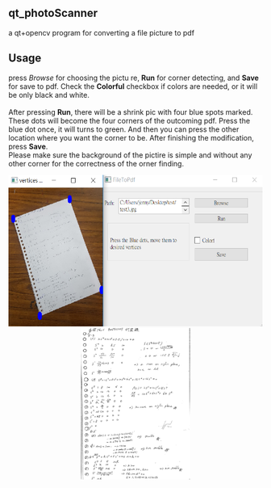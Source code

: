 ## qt_photoScanner
a qt+opencv program for converting a file picture to pdf 

## Usage
press *Browse* for choosing the pictu re, **Run** for corner detecting, and **Save** for save to pdf. 
Check the **Colorful** checkbox if colors are needed, or it will be only black and white.<br>
<br>
After pressing **Run**, there will be a shrink pic with four blue spots marked. These dots will become the four corners of the outcoming pdf.
Press the blue dot once, it will turns to green. And then you can press the other location where you want the corner to be. After finishing
the modification, press **Save**.
<br>
Please make sure the background of the pictire is simple and without any other corner for the correctness of the orner finding.


<div align="center">
<img src="https://github.com/csinrn/qt_photoScanner/blob/master/pic.png" height="300px" >
<img src="https://github.com/csinrn/qt_photoScanner/blob/master/pdf_pic.jpg" height="300px" >
</div>
